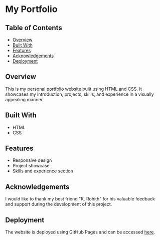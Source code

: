 # My Portfolio

## Table of Contents

- [Overview](#overview)
- [Built With](#built-with)
- [Features](#features)
- [Acknowledgements](#acknowledgements)
- [Deployment](#deployment)

## Overview

This is my personal portfolio website built using HTML and CSS. It showcases my introduction, projects, skills, and experience in a visually appealing manner.

## Built With

- HTML
- CSS

## Features

- Responsive design
- Project showcase
- Skills and experience section

## Acknowledgements

I would like to thank my best friend "K. Rohith" for his valuable feedback and support during the development of this project.

## Deployment

The website is deployed using GitHub Pages and can be accessed [here](your-portfolio-url).
